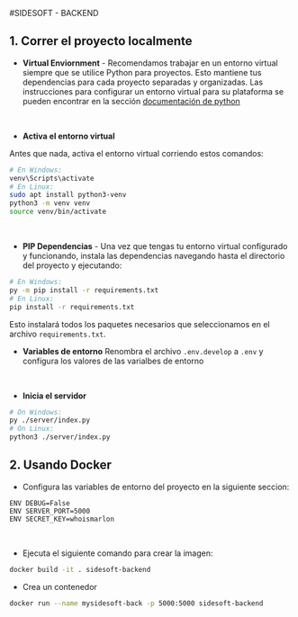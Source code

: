 #SIDESOFT - BACKEND
## 1. Correr el proyecto localmente

* **Virtual Enviornment** - Recomendamos trabajar en un entorno virtual siempre que se utilice Python para proyectos. Esto mantiene tus dependencias para cada proyecto separadas y organizadas. Las instrucciones para configurar un entorno virtual para su plataforma se pueden encontrar en la sección [documentación de python](https://packaging.python.org/guides/installing-using-pip-and-virtual-environments/)
<br>

* **Activa el entorno virtual**

Antes que nada, activa el entorno virtual corriendo estos comandos:

```bash
# En Windows:
venv\Scripts\activate
# En Linux:
sudo apt install python3-venv
python3 -m venv venv
source venv/bin/activate
```
<br>

* **PIP Dependencias** - Una vez que tengas tu entorno virtual configurado y funcionando, instala las dependencias navegando hasta el directorio del proyecto y ejecutando:
```bash
# En Windows:
py -m pip install -r requirements.txt
# En Linux:
pip install -r requirements.txt
```
Esto instalará todos los paquetes necesarios que seleccionamos en el archivo `requirements.txt`.
<br>


* **Variables de entorno**
Renombra el archivo `.env.develop` a `.env` y configura los valores de las varialbes de entorno
<br>

* **Inicia el servidor**
```bash
# On Windows:
py ./server/index.py
# On Linux:
python3 ./server/index.py
```
## 2. Usando Docker
* Configura las variables de entorno del proyecto en la siguiente seccion:

```
ENV DEBUG=False
ENV SERVER_PORT=5000
ENV SECRET_KEY=whoismarlon
```
<br/>

* Ejecuta el siguiente comando para crear la imagen:
```bash
docker build -it . sidesoft-backend
```

* Crea un contenedor
```bash
docker run --name mysidesoft-back -p 5000:5000 sidesoft-backend
```
